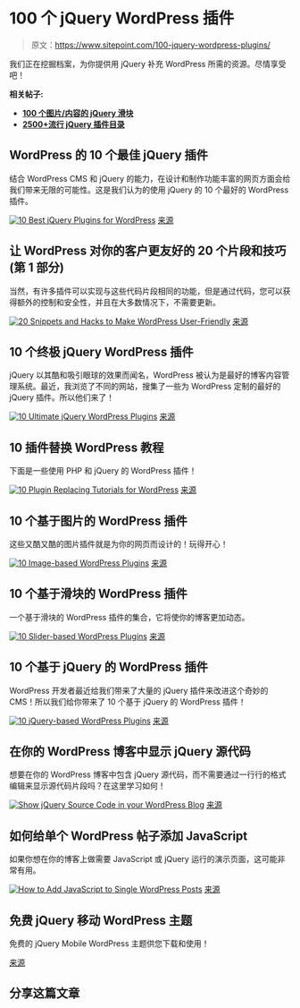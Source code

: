 # 100 个 jQuery WordPress 插件

> 原文：<https://www.sitepoint.com/100-jquery-wordpress-plugins/>

我们正在挖掘档案，为你提供用 jQuery 补充 WordPress 所需的资源。尽情享受吧！

**相关帖子:**

*   [**100 个图片/内容的 jQuery 滑块**](http://www.jquery4u.com/plugins/100-jquery-sliders-part1/)
*   [**2500+流行 jQuery 插件目录**](http://www.jquery4u.com/plugins/)

## WordPress 的 10 个最佳 jQuery 插件

结合 WordPress CMS 和 jQuery 的能力，在设计和制作功能丰富的网页方面会给我们带来无限的可能性。这是我们认为的使用 jQuery 的 10 个最好的 WordPress 插件。

 [![10 Best jQuery Plugins for WordPress](img/57d99b5938bca7dec651b4471a111bde.png)](http://www.jquery4u.com/plugins/10-jquery-plugins-wordpress/) 
[来源](http://www.jquery4u.com/plugins/10-jquery-plugins-wordpress/)

## 让 WordPress 对你的客户更友好的 20 个片段和技巧(第 1 部分)

当然，有许多插件可以实现与这些代码片段相同的功能，但是通过代码，您可以获得额外的控制和安全性，并且在大多数情况下，不需要更新。

 [![20 Snippets and Hacks to Make WordPress User-Friendly](img/a485a09b7d29ee236044612b8b4551c0.png)](http://www.jquery4u.com/wordpress/10-wordpress-user-hacks-tips/) 
[来源](http://www.jquery4u.com/wordpress/10-wordpress-user-hacks-tips/)

## 10 个终极 jQuery WordPress 插件

jQuery 以其酷和吸引眼球的效果而闻名，WordPress 被认为是最好的博客内容管理系统。最近，我浏览了不同的网站，搜集了一些为 WordPress 定制的最好的 jQuery 插件。所以他们来了！

 [![10 Ultimate jQuery WordPress Plugins](img/3adc85248cb2ffeeed0d68fb40775ac5.png)](http://www.jquery4u.com/plugins/10-ultimate-jquery-wordpress-plugins/) 
[来源](http://www.jquery4u.com/plugins/10-ultimate-jquery-wordpress-plugins/)

## 10 插件替换 WordPress 教程

下面是一些使用 PHP 和 jQuery 的 WordPress 插件！

 [![10 Plugin Replacing Tutorials for WordPress](img/c112a3b890defaf8e973c247d2cc0aac.png)](http://www.jquery4u.com/plugins/10-plugin-replacing-tutorials-wordpress/) 
[来源](http://www.jquery4u.com/plugins/10-plugin-replacing-tutorials-wordpress/)

## 10 个基于图片的 WordPress 插件

这些又酷又酷的图片插件就是为你的网页而设计的！玩得开心！

 [![10 Image-based WordPress Plugins](img/6664d6e27dba33e7ec54c78cb091c753.png)](http://www.jquery4u.com/plugins/10-image-based-wordpress-plugins/) 
[来源](http://www.jquery4u.com/plugins/10-image-based-wordpress-plugins/)

## 10 个基于滑块的 WordPress 插件

一个基于滑块的 WordPress 插件的集合，它将使你的博客更加动态。

 [![10 Slider-based WordPress Plugins](img/a8f99cc5b24433bd10697110abe44e08.png)](http://www.jquery4u.com/plugins/10-slider-based-wordpress-plugins/) 
[来源](http://www.jquery4u.com/plugins/10-slider-based-wordpress-plugins/)

## 10 个基于 jQuery 的 WordPress 插件

WordPress 开发者最近给我们带来了大量的 jQuery 插件来改进这个奇妙的 CMS！所以我们给你带来了 10 个基于 jQuery 的 WordPress 插件！

 [![10 jQuery-based WordPress Plugins](img/40de8f1d8a76fc566acfa8caec618b30.png)](http://www.jquery4u.com/plugins/10-jquery-based-wordpress-plugins/) 
[来源](http://www.jquery4u.com/plugins/10-jquery-based-wordpress-plugins/)

## 在你的 WordPress 博客中显示 jQuery 源代码

想要在你的 WordPress 博客中包含 jQuery 源代码，而不需要通过一行行的格式编辑来显示源代码片段吗？在这里学习如何！

 [![Show jQuery Source Code in your WordPress Blog](img/a13e4330b001f4d81eac4cff7770ca61.png)](http://www.jquery4u.com/plugins/show-jquery-source-code-wordpress-blog/) 
[来源](http://www.jquery4u.com/plugins/show-jquery-source-code-wordpress-blog/)

## 如何给单个 WordPress 帖子添加 JavaScript

如果你想在你的博客上做需要 JavaScript 或 jQuery 运行的演示页面，这可能非常有用。

 [![How to Add JavaScript to Single WordPress Posts](img/fc3f3eae6ce4245623487008a31898e7.png)](http://www.jquery4u.com/tutorials/add-javascript-single-wordpress-posts/) 
[来源](http://www.jquery4u.com/tutorials/add-javascript-single-wordpress-posts/)

## 免费 jQuery 移动 WordPress 主题

免费的 jQuery Mobile WordPress 主题供您下载和使用！

[来源](Free%20jQuery%20Mobile%20WordPress%20themes%20for%20you%20to%20download%20and%20use!)

## 分享这篇文章